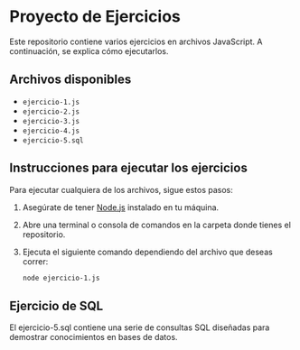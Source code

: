 # Proyecto de Ejercicios

Este repositorio contiene varios ejercicios en archivos JavaScript. A continuación, se explica cómo ejecutarlos.

## Archivos disponibles

- `ejercicio-1.js`
- `ejercicio-2.js`
- `ejercicio-3.js`
- `ejercicio-4.js`
- `ejercicio-5.sql`

## Instrucciones para ejecutar los ejercicios

Para ejecutar cualquiera de los archivos, sigue estos pasos:

1. Asegúrate de tener [Node.js](https://nodejs.org/) instalado en tu máquina.
2. Abre una terminal o consola de comandos en la carpeta donde tienes el repositorio.

3. Ejecuta el siguiente comando dependiendo del archivo que deseas correr:

   ```bash
   node ejercicio-1.js
   ```

## Ejercicio de SQL

El ejercicio-5.sql contiene una serie de consultas SQL diseñadas para demostrar conocimientos en bases de datos.
